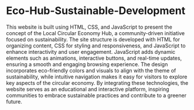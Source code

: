 # Eco-Hub-Sustainable-Development
This website is built using HTML, CSS, and JavaScript to present the concept of the Local Circular Economy Hub, a community-driven initiative focused on sustainability. The site structure is developed with HTML for organizing content, CSS for styling and responsiveness, and JavaScript to enhance interactivity and user engagement. JavaScript adds dynamic elements such as animations, interactive buttons, and real-time updates, ensuring a smooth and engaging browsing experience. The design incorporates eco-friendly colors and visuals to align with the theme of sustainability, while intuitive navigation makes it easy for visitors to explore key aspects of the circular economy. By integrating these technologies, the website serves as an educational and interactive platform, inspiring communities to embrace sustainable practices and contribute to a greener future.
